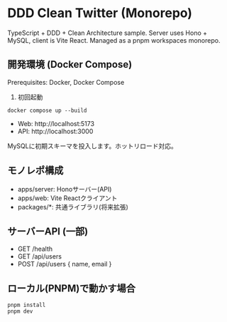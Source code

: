 # DDD Clean Twitter (Monorepo)

TypeScript + DDD + Clean Architecture sample. Server uses Hono + MySQL, client is Vite React. Managed as a pnpm workspaces monorepo.

## 開発環境 (Docker Compose)

Prerequisites: Docker, Docker Compose

1. 初回起動

```
docker compose up --build
```

- Web: http://localhost:5173
- API: http://localhost:3000

MySQLに初期スキーマを投入します。ホットリロード対応。

## モノレポ構成

- apps/server: Honoサーバー(API)
- apps/web: Vite Reactクライアント
- packages/*: 共通ライブラリ(将来拡張)

## サーバーAPI (一部)

- GET /health
- GET /api/users
- POST /api/users { name, email }

## ローカル(PNPM)で動かす場合

```
pnpm install
pnpm dev
```

